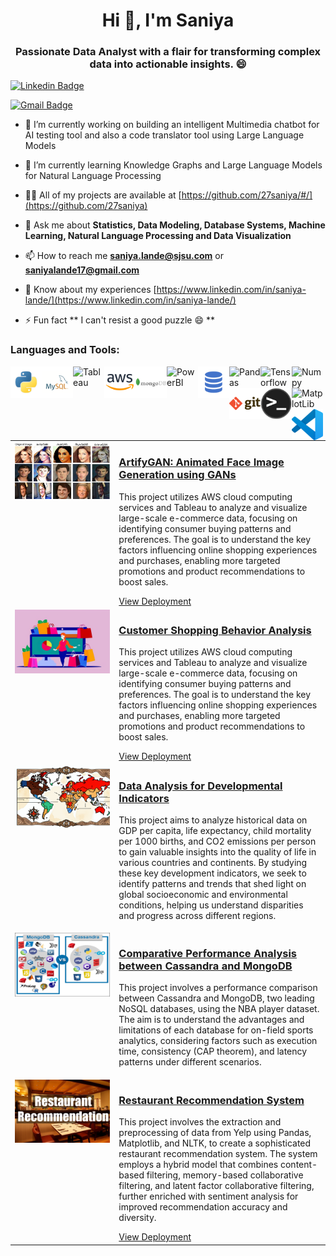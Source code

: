 <h1 align="center">Hi 👋, I'm Saniya</h1>
<h3 align="center">Passionate Data Analyst with a flair for transforming complex data into actionable insights. 😄
</h3>

[![Linkedin Badge](https://img.shields.io/badge/LinkedIn-0077B5?style=for-the-badge&logo=linkedin&logoColor=white&link=https://www.linkedin.com/in/saniya-lande/)](https://www.linkedin.com/in/saniya-lande/)

[![Gmail Badge](https://img.shields.io/badge/Gmail-D14836?style=for-the-badge&logo=gmail&logoColor=white&link=mailto:saniya.lande@sjsu.edu)](mailto:saniya.lande@sjsu.edu) 


- 🔭 I’m currently working on building an intelligent Multimedia chatbot for AI testing tool and also a code translator tool using Large Language Models

- 🌱 I’m currently learning Knowledge Graphs and Large Language Models for Natural Language Processing

- 👨‍💻 All of my projects are available at [https://github.com/27saniya/#/](https://github.com/27saniya)

- 💬 Ask me about **Statistics, Data Modeling, Database Systems, Machine Learning, Natural Language Processing and Data Visualization**

- 📫 How to reach me **saniya.lande@sjsu.com** or **saniyalande17@gmail.com**

- 📄 Know about my experiences [https://www.linkedin.com/in/saniya-lande/](https://www.linkedin.com/in/saniya-lande/)

- ⚡ Fun fact ** I can't resist a good puzzle 😄 **

### Languages and Tools: 
<img align="left" alt="python" width="50px" src="https://raw.githubusercontent.com/github/explore/80688e429a7d4ef2fca1e82350fe8e3517d3494d/topics/python/python.png" />
<img align="left" alt="MySQL" width="50px" src="https://raw.githubusercontent.com/github/explore/80688e429a7d4ef2fca1e82350fe8e3517d3494d/topics/mysql/mysql.png" />
<img align="left" alt="Tableau" width="50px" src="https://user-images.githubusercontent.com/32903323/43256817-e40da78a-90c5-11e8-9c84-9471549a1259.png" />
<img align="left" alt="AWS" width="50px" src="https://raw.githubusercontent.com/github/explore/80688e429a7d4ef2fca1e82350fe8e3517d3494d/topics/aws/aws.png" />
<img align="left" alt="MongoDB" width="50px" src="https://raw.githubusercontent.com/github/explore/80688e429a7d4ef2fca1e82350fe8e3517d3494d/topics/mongodb/mongodb.png" />
<img align="left" alt="PowerBI" width="50px" src="https://cdn.windowsreport.com/wp-content/uploads/2019/07/Fix-power-bi-cant-find-app.jpg" />
<img align="left" alt="SQL" width="50px" src="https://raw.githubusercontent.com/github/explore/80688e429a7d4ef2fca1e82350fe8e3517d3494d/topics/sql/sql.png" />
<img align="left" alt="Pandas" width="50px" src="https://avatars.githubusercontent.com/u/21206976?s=200&v=4" />
<img align="left" alt="Tensorflow" width="50px" src="https://www.vectorlogo.zone/logos/tensorflow/tensorflow-icon.svg" />
<img align="left" alt="Numpy" width="50px" src="https://user-images.githubusercontent.com/67586773/105040771-43887300-5a88-11eb-9f01-bee100b9ef22.png" />
<img align="left" alt="Git" width="50px" src="https://raw.githubusercontent.com/github/explore/80688e429a7d4ef2fca1e82350fe8e3517d3494d/topics/git/git.png" />
<img align="left" alt="Terminal" width="50px" src="https://raw.githubusercontent.com/github/explore/80688e429a7d4ef2fca1e82350fe8e3517d3494d/topics/terminal/terminal.png" />
<img align="left" alt="MatplotLib" width="50px" src="https://user-images.githubusercontent.com/67586773/105040771-43887300-5a88-11eb-9f01-bee100b9ef22.png" />
<img align="left" alt="Visual Studio Code" width="50px" src="https://raw.githubusercontent.com/github/explore/80688e429a7d4ef2fca1e82350fe8e3517d3494d/topics/visual-studio-code/visual-studio-code.png" />

<br>
<br>
<p></p>

<table>
  <tr>
    <td width="33%" valign="top">
      <a href="https://github.com/27saniya/Customer-Shopping-Behavior-Analysis" target="_blank" rel="noreferrer noopener">
        <img src="https://github.com/27saniya/27saniya/blob/main/assets/cartoon%20(2).jpg" alt="Project Image" width="100%" height = '100%'/>
      </a>
    </td>
    <td>
      <h3><a href="https://github.com/27saniya/ArtfyGAN">ArtifyGAN: Animated Face Image Generation using GANs</a></h3>
      <p>This project utilizes AWS cloud computing services and Tableau to analyze and visualize large-scale e-commerce data, focusing on identifying consumer buying patterns and preferences. The goal is to understand the key factors influencing online shopping experiences and purchases, enabling more targeted promotions and product recommendations to boost sales.</p>
      <a href="https://public.tableau.com/app/profile/saniya8270/viz/CustomerShoppingbehaviorAnalysis/CustomerShoppingBehaviorAnalysis" target="_blank" rel="noreferrer noopener">View Deployment</a>
    </td>
  </tr>
  
  <tr>
    <td width="33%" valign="top">
      <a href="https://github.com/27saniya/Customer-Shopping-Behavior-Analysis" target="_blank" rel="noreferrer noopener">
        <img src="https://github.com/27saniya/27saniya/blob/main/assets/customer.png" alt="Project Image" width="100%" height = '100%'/>
      </a>
    </td>
    <td>
      <h3><a href="https://github.com/27saniya/Customer-Shopping-Behavior-Analysis">Customer Shopping Behavior Analysis</a></h3>
      <p>This project utilizes AWS cloud computing services and Tableau to analyze and visualize large-scale e-commerce data, focusing on identifying consumer buying patterns and preferences. The goal is to understand the key factors influencing online shopping experiences and purchases, enabling more targeted promotions and product recommendations to boost sales.</p>
      <a href="https://public.tableau.com/app/profile/saniya8270/viz/CustomerShoppingbehaviorAnalysis/CustomerShoppingBehaviorAnalysis" target="_blank" rel="noreferrer noopener">View Deployment</a>
    </td>
  </tr>
  
  <tr>
    <td width="33%" valign="top">
      <a href="https://github.com/27saniya/development-indicators/blob/main/final_report.pdf" target="_blank" rel="noreferrer noopener">
        <img src="https://github.com/27saniya/27saniya/blob/main/assets/development_indicators.png" alt="Project Image" width="100%"/>
      </a>
    </td>
    <td>
      <h3><a href="https://github.com/27saniya/development-indicators/blob/main/final_report.pdf">Data Analysis for Developmental Indicators</a></h3>
      <p>This project aims to analyze historical data on GDP per capita, life expectancy, child mortality per 1000 births, and CO2 emissions per person to gain valuable insights into the quality of life in various countries and continents. By studying these key development indicators, we seek to identify patterns and trends that shed light on global socioeconomic and environmental conditions, helping us understand disparities and progress across different regions.</p>
      <a href="https://public.tableau.com/app/profile/saniya8270/viz/CustomerShoppingbehaviorAnalysis/CustomerShoppingBehaviorAnalysis" target="_blank" 
    </td>
  </tr>

  <tr>
    <td width="33%" valign="top">
      <a href="https://github.com/27saniya/Performance-Comparison-of-NBA-Players" target="_blank" rel="noreferrer noopener">
        <img src="https://github.com/27saniya/Performance-Comparison-of-NBA-Players/blob/main/mongo-vs-cassandra-e1588071082753_768x512.png" alt="Project Image" width="100%"/>
      </a>
    </td>
    <td>
      <h3><a href="https://github.com/27saniya/Performance-Comparison-of-NBA-Players/blob/main/Comparsion_Cassandra_mongodb.pdf">Comparative Performance Analysis between Cassandra and MongoDB</a></h3>
      <p>This project involves a performance comparison between Cassandra and MongoDB, two leading NoSQL databases, using the NBA player dataset. The aim is to understand the advantages and limitations of each database for on-field sports analytics, considering factors such as execution time, consistency (CAP theorem), and latency patterns under different scenarios.</p>
    </td>
  </tr>
  
  <tr>
    <td width="33%" valign="top">
      <a href="https://github.com/27saniya/Restaurant-Recommendation-System/tree/main" target="_blank" rel="noreferrer noopener">
        <img src="https://github.com/27saniya/27saniya/blob/main/assets/resturant-edi.png" alt="Project Image" width="100%"/>
      </a>
    </td>
    <td>
      <h3><a href="https://github.com/27saniya/Restaurant-Recommendation-System/blob/main/Restaurant_Recommendation.pdf">Restaurant Recommendation System</a></h3>
      <p>This project involves the extraction and preprocessing of data from Yelp using Pandas, Matplotlib, and NLTK, to create a sophisticated restaurant recommendation system. The system employs a hybrid model that combines content-based filtering, memory-based collaborative filtering, and latent factor collaborative filtering, further enriched with sentiment analysis for improved recommendation accuracy and diversity.</p>
      <a href="#">View Deployment</a>
    </td>
  </tr>
</table>


<!--
**27saniya/27saniya** is a ✨ _special_ ✨ repository because its `README.md` (this file) appears on your GitHub profile.

Here are some ideas to get you started:

- 🔭 I’m currently working on ...
- 🌱 I’m currently learning ...
- 👯 I’m looking to collaborate on ...
- 🤔 I’m looking for help with ...
- 💬 Ask me about ...
- 📫 How to reach me: ...
- 😄 Pronouns: ...
- ⚡ Fun fact: ...
-->
